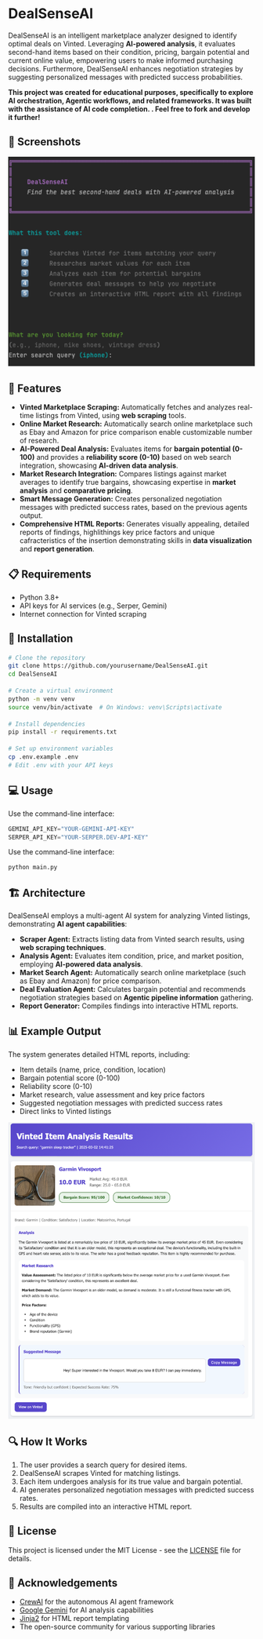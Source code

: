 # DealSenseAI

DealSenseAI is an intelligent marketplace analyzer designed to identify optimal deals on Vinted. Leveraging **AI-powered analysis**, it evaluates second-hand items based on their condition, pricing, bargain potential and current online value, empowering users to make informed purchasing decisions.  Furthermore, DealSenseAI enhances negotiation strategies by suggesting personalized messages with predicted success probabilities.

**This project was created for educational purposes, specifically to explore AI orchestration, Agentic workflows, and related frameworks. It was built with the assistance of AI code completion. . Feel free to fork and develop it further!**

## 📸 Screenshots

![Command-line-interface.png](src%2FCommand-line-interface.png)

## 🚀 Features

*   **Vinted Marketplace Scraping:** Automatically fetches and analyzes real-time listings from Vinted, using **web scraping** tools.
*   **Online Market Research:** Automatically search online marketplace such as Ebay and Amazon for price comparison enable customizable number of research.
*   **AI-Powered Deal Analysis:** Evaluates items for **bargain potential (0-100)** and provides a **reliability score (0-10)** based on web search integration, showcasing **AI-driven data analysis**.
*   **Market Research Integration:** Compares listings against market averages to identify true bargains, showcasing expertise in **market analysis** and **comparative pricing**.
*   **Smart Message Generation:** Creates personalized negotiation messages with predicted success rates, based on the previous agents output.
*   **Comprehensive HTML Reports:** Generates visually appealing, detailed reports of findings, highlithings key price factors and unique cafracteristics of the insertion demonstrating skills in **data visualization** and **report generation**.

## 📋 Requirements

*   Python 3.8+
*   API keys for AI services (e.g., Serper, Gemini)
*   Internet connection for Vinted scraping

## 🔧 Installation

```bash
# Clone the repository
git clone https://github.com/yourusername/DealSenseAI.git
cd DealSenseAI

# Create a virtual environment
python -m venv venv
source venv/bin/activate  # On Windows: venv\Scripts\activate

# Install dependencies
pip install -r requirements.txt

# Set up environment variables
cp .env.example .env
# Edit .env with your API keys
```

## 💻 Usage

Use the command-line interface:
```python
GEMINI_API_KEY="YOUR-GEMINI-API-KEY"
SERPER_API_KEY="YOUR-SERPER.DEV-API-KEY"
```
Use the command-line interface:

```python
python main.py
```

## 🏗️ Architecture

DealSenseAI employs a multi-agent AI system for analyzing Vinted listings, demonstrating **AI agent capabilities**:

*   **Scraper Agent:** Extracts listing data from Vinted search results, using **web scraping techniques**.
*   **Analysis Agent:** Evaluates item condition, price, and market position, employing **AI-powered data analysis**.
*   **Market Search Agent:** Automatically search online marketplace (such as Ebay and Amazon) for price comparison.
*   **Deal Evaluation Agent:** Calculates bargain potential and recommends negotiation strategies based on **Agentic pipeline information** gathering.
*   **Report Generator:** Compiles findings into interactive HTML reports.

## 📊 Example Output

The system generates detailed HTML reports, including:

*   Item details (name, price, condition, location)
*   Bargain potential score (0-100)
*   Reliability score (0-10)
*   Market research, value assessment and key price factors
*   Suggested negotiation messages with predicted success rates
*   Direct links to Vinted listings

![Output-screenshoot.png](src%2FOutput-screenshoot.png)


## 🔍 How It Works

1.  The user provides a search query for desired items.
2.  DealSenseAI scrapes Vinted for matching listings.
3.  Each item undergoes analysis for its true value and bargain potential.
4.  AI generates personalized negotiation messages with predicted success rates.
5.  Results are compiled into an interactive HTML report.

## 📄 License

This project is licensed under the MIT License - see the [LICENSE](LICENSE) file for details.


## 🙏 Acknowledgements

*   [CrewAI](https://www.crewai.com/) for the autonomous AI agent framework
*   [Google Gemini](https://ai.google.dev/) for AI analysis capabilities
*   [Jinja2](https://jinja.palletsprojects.com/en/3.1.x/) for HTML report templating
*   The open-source community for various supporting libraries